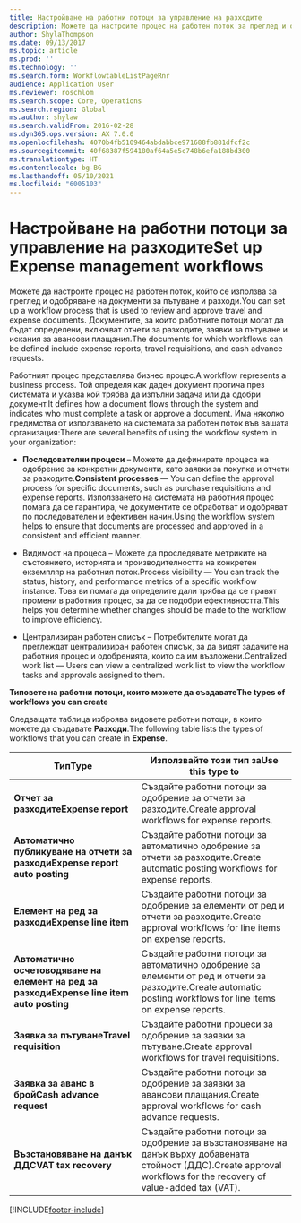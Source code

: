```yaml
---
title: Настройване на работни потоци за управление на разходите
description: Можете да настроите процес на работен поток за преглед и одобряване на документи за пътуване и разходи.
author: ShylaThompson
ms.date: 09/13/2017
ms.topic: article
ms.prod: ''
ms.technology: ''
ms.search.form: WorkflowtableListPageRnr
audience: Application User
ms.reviewer: roschlom
ms.search.scope: Core, Operations
ms.search.region: Global
ms.author: shylaw
ms.search.validFrom: 2016-02-28
ms.dyn365.ops.version: AX 7.0.0
ms.openlocfilehash: 4070b4fb5109464abdabbce971688fb881dfcf2c
ms.sourcegitcommit: 40f68387f594180af64a5e5c748b6efa188bd300
ms.translationtype: HT
ms.contentlocale: bg-BG
ms.lasthandoff: 05/10/2021
ms.locfileid: "6005103"
---
```

# <a name="set-up-expense-management-workflows"></a><span data-ttu-id="c0a9d-103">Настройване на работни потоци за управление на разходите</span><span class="sxs-lookup"><span data-stu-id="c0a9d-103">Set up Expense management workflows</span></span>

<span data-ttu-id="c0a9d-104">Можете да настроите процес на работен поток, който се използва за преглед и одобряване на документи за пътуване и разходи.</span><span class="sxs-lookup"><span data-stu-id="c0a9d-104">You can set up a workflow process that is used to review and approve travel and expense documents.</span></span> <span data-ttu-id="c0a9d-105">Документите, за които работните потоци могат да бъдат определени, включват отчети за разходите, заявки за пътуване и искания за авансови плащания.</span><span class="sxs-lookup"><span data-stu-id="c0a9d-105">The documents for which workflows can be defined include expense reports, travel requisitions, and cash advance requests.</span></span>

<span data-ttu-id="c0a9d-106">Работният процес представлява бизнес процес.</span><span class="sxs-lookup"><span data-stu-id="c0a9d-106">A workflow represents a business process.</span></span> <span data-ttu-id="c0a9d-107">Той определя как даден документ протича през системата и указва кой трябва да изпълни задача или да одобри документ.</span><span class="sxs-lookup"><span data-stu-id="c0a9d-107">It defines how a document flows through the system and indicates who must complete a task or approve a document.</span></span> <span data-ttu-id="c0a9d-108">Има няколко предимства от използването на системата за работен поток във вашата организация:</span><span class="sxs-lookup"><span data-stu-id="c0a9d-108">There are several benefits of using the workflow system in your organization:</span></span>

-   <span data-ttu-id="c0a9d-109">**Последователни процеси** – Можете да дефинирате процеса на одобрение за конкретни документи, като заявки за покупка и отчети за разходите.</span><span class="sxs-lookup"><span data-stu-id="c0a9d-109">**Consistent processes** — You can define the approval process for specific documents, such as purchase requisitions and expense reports.</span></span> <span data-ttu-id="c0a9d-110">Използването на системата на работния процес помага да се гарантира, че документите се обработват и одобряват по последователен и ефективен начин.</span><span class="sxs-lookup"><span data-stu-id="c0a9d-110">Using the workflow system helps to ensure that documents are processed and approved in a consistent and efficient manner.</span></span>

-   <span data-ttu-id="c0a9d-111">Видимост на процеса – Можете да проследявате метриките на състоянието, историята и производителността на конкретен екземпляр на работния поток.</span><span class="sxs-lookup"><span data-stu-id="c0a9d-111">Process visibility — You can track the status, history, and performance metrics of a specific workflow instance.</span></span> <span data-ttu-id="c0a9d-112">Това ви помага да определите дали трябва да се правят промени в работния процес, за да се подобри ефективността.</span><span class="sxs-lookup"><span data-stu-id="c0a9d-112">This helps you determine whether changes should be made to the workflow to improve efficiency.</span></span>

-   <span data-ttu-id="c0a9d-113">Централизиран работен списък – Потребителите могат да преглеждат централизиран работен списък, за да видят задачите на работния процес и одобренията, които са им възложени.</span><span class="sxs-lookup"><span data-stu-id="c0a9d-113">Centralized work list — Users can view a centralized work list to view the workflow tasks and approvals assigned to them.</span></span> 

<span data-ttu-id="c0a9d-114">**Типовете на работни потоци, които можете да създавате**</span><span class="sxs-lookup"><span data-stu-id="c0a9d-114">**The types of workflows you can create**</span></span>

<span data-ttu-id="c0a9d-115">Следващата таблица изброява видовете работни потоци, в които можете да създавате **Разходи**.</span><span class="sxs-lookup"><span data-stu-id="c0a9d-115">The following table lists the types of workflows that you can create in **Expense**.</span></span>


|              <span data-ttu-id="c0a9d-116"><strong>Тип</strong></span><span class="sxs-lookup"><span data-stu-id="c0a9d-116"><strong>Type</strong></span></span>              |                   <span data-ttu-id="c0a9d-117"><strong>Използвайте този тип за</strong></span><span class="sxs-lookup"><span data-stu-id="c0a9d-117"><strong>Use this type to</strong></span></span>                   |
|-------------------------------------------------|-----------------------------------------------------------------------|
|         <span data-ttu-id="c0a9d-118"><strong>Отчет за разходите</strong></span><span class="sxs-lookup"><span data-stu-id="c0a9d-118"><strong>Expense report</strong></span></span>         |            <span data-ttu-id="c0a9d-119">Създайте работни потоци за одобрение за отчети за разходите.</span><span class="sxs-lookup"><span data-stu-id="c0a9d-119">Create approval workflows for expense reports.</span></span>             |
|  <span data-ttu-id="c0a9d-120"><strong>Автоматично публикуване на отчети за разходи</strong></span><span class="sxs-lookup"><span data-stu-id="c0a9d-120"><strong>Expense report auto posting</strong></span></span>   |        <span data-ttu-id="c0a9d-121">Създайте работни потоци за автоматично одобрение за отчети за разходите.</span><span class="sxs-lookup"><span data-stu-id="c0a9d-121">Create automatic posting workflows for expense reports.</span></span>        |
|       <span data-ttu-id="c0a9d-122"><strong>Елемент на ред за разходи</strong></span><span class="sxs-lookup"><span data-stu-id="c0a9d-122"><strong>Expense line item</strong></span></span>        |     <span data-ttu-id="c0a9d-123">Създайте работни потоци за одобрение за елементи от ред и отчети за разходите.</span><span class="sxs-lookup"><span data-stu-id="c0a9d-123">Create approval workflows for line items on expense reports.</span></span>      |
| <span data-ttu-id="c0a9d-124"><strong>Автоматично осчетоводяване на елемент на ред за разходи</strong></span><span class="sxs-lookup"><span data-stu-id="c0a9d-124"><strong>Expense line item auto posting</strong></span></span> | <span data-ttu-id="c0a9d-125">Създайте работни потоци за автоматично одобрение за елементи от ред и отчети за разходите.</span><span class="sxs-lookup"><span data-stu-id="c0a9d-125">Create automatic posting workflows for line items on expense reports.</span></span> |
|       <span data-ttu-id="c0a9d-126"><strong>Заявка за пътуване</strong></span><span class="sxs-lookup"><span data-stu-id="c0a9d-126"><strong>Travel requisition</strong></span></span>       |          <span data-ttu-id="c0a9d-127">Създайте работни процеси за одобрение за заявки за пътуване.</span><span class="sxs-lookup"><span data-stu-id="c0a9d-127">Create approval workflows for travel requisitions.</span></span>           |
|      <span data-ttu-id="c0a9d-128"><strong>Заявка за аванс в брой</strong></span><span class="sxs-lookup"><span data-stu-id="c0a9d-128"><strong>Cash advance request</strong></span></span>      |         <span data-ttu-id="c0a9d-129">Създайте работни потоци за одобрение за заявки за авансови плащания.</span><span class="sxs-lookup"><span data-stu-id="c0a9d-129">Create approval workflows for cash advance requests.</span></span>          |
|        <span data-ttu-id="c0a9d-130"><strong>Възстановяване на данък ДДС</strong></span><span class="sxs-lookup"><span data-stu-id="c0a9d-130"><strong>VAT tax recovery</strong></span></span>        | <span data-ttu-id="c0a9d-131">Създайте работни потоци за одобрение за възстановяване на данък върху добавената стойност (ДДС).</span><span class="sxs-lookup"><span data-stu-id="c0a9d-131">Create approval workflows for the recovery of value-added tax (VAT).</span></span>  |



[!INCLUDE[footer-include](../includes/footer-banner.md)]